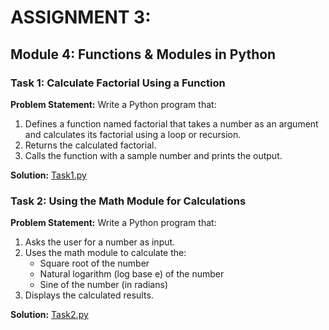 # ASSIGNMENT 3:

## Module 4: Functions & Modules in Python 
 
### Task 1: Calculate Factorial Using a Function 
**Problem Statement:** Write a Python program that:
1. Defines a function named factorial that takes a number as an argument and calculates its factorial using a loop or recursion.
2. Returns the calculated factorial.
3. Calls the function with a sample number and prints the output.

**Solution:** [Task1.py](Task1.py)


### Task 2: Using the Math Module for Calculations
 
**Problem Statement:** Write a Python program that:
1. Asks the user for a number as input.
2. Uses the math module to calculate the:
    - Square root of the number
    - Natural logarithm (log base e) of the number
    - Sine of the number (in radians)
3. Displays the calculated results.


**Solution:** [Task2.py](Task2.py)